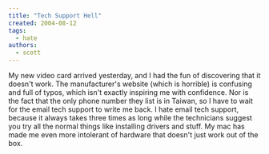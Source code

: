 ```yaml
---
title: "Tech Support Hell"
created: 2004-08-12
tags:
  - hate
authors:
  - scott
---
```


My new video card arrived yesterday, and I had the fun of discovering that it doesn't work. The manufacturer's website (which is horrible) is confusing and full of typos, which isn't exactly inspiring me with confidence. Nor is the fact that the only phone number they list is in Taiwan, so I have to wait for the email tech support to write me back. I hate email tech support, because it always takes three times as long while the technicians suggest you try all the normal things like installing drivers and stuff. My mac has made me even more intolerant of hardware that doesn't just work out of the box.
